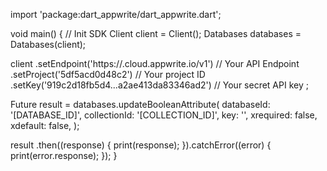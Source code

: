 import 'package:dart_appwrite/dart_appwrite.dart';

void main() { // Init SDK
  Client client = Client();
  Databases databases = Databases(client);

  client
    .setEndpoint('https://<REGION>.cloud.appwrite.io/v1') // Your API Endpoint
    .setProject('5df5acd0d48c2') // Your project ID
    .setKey('919c2d18fb5d4...a2ae413da83346ad2') // Your secret API key
  ;

  Future result = databases.updateBooleanAttribute(
    databaseId: '[DATABASE_ID]',
    collectionId: '[COLLECTION_ID]',
    key: '',
    xrequired: false,
    xdefault: false,
  );

  result
    .then((response) {
      print(response);
    }).catchError((error) {
      print(error.response);
  });
}